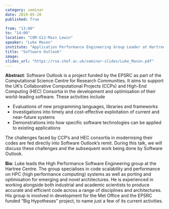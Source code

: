 ```yaml
---
category: seminar
date: 2019-05-28
published: True

from: "13:00"
to: "14:00"
location: "COM-G12-Main Lewin"
speaker: "Luke Mason"
institute: "Application Performance Engineering Group Leader at Hartree Center"
title: "Software Outlook"
image:
slides_url: "https://rse.shef.ac.uk/seminar-slides/Luke_Mason.pdf"
---
```


**Abstract**: Software Outlook is a project funded by the EPSRC as part of the Computational Science Centre for Research Communities. It aims to support the UK’s Collaborative Computational Projects (CCPs) and High-End Computing (HEC) Consortia in the development and optimisation of their world-leading software. These activities include

- Evaluations of new programming languages, libraries and frameworks
- Investigations into timely and cost-effective exploitation of current and near-future systems
- Demonstrations into how specific software technologies can be applied to existing applications

The challenges faced by CCP’s and HEC consortia in modernising their codes are fed directly into Software Outlook’s remit. During this talk, we will discuss these challenges and the subsequent work being done by Software Outlook.

**Bio**: Luke leads the High Performance Software Engineering group at the Hartree Centre. The group specialises in code scalability and performance on HPC (high performance computing) systems as well as porting and optimisation for emerging and novel architectures. He is experienced in working alongside both industrial and academic scientists to produce accurate and efficient code across a range of disciplines and architectures. His group is involved in development for the Met Office and the EPSRC funded “Big Hypotheses” project, to name just a few of its current activities.
